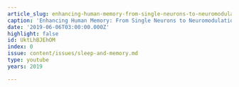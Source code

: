 ```yaml
---
article_slug: enhancing-human-memory-from-single-neurons-to-neuromodulation
caption: 'Enhancing Human Memory: From Single Neurons to Neuromodulation'
date: '2019-06-06T03:00:00.000Z'
highlight: false
id: UktLhBJEhOM
index: 0
issue: content/issues/sleep-and-memory.md
type: youtube
years: 2019

---
```

